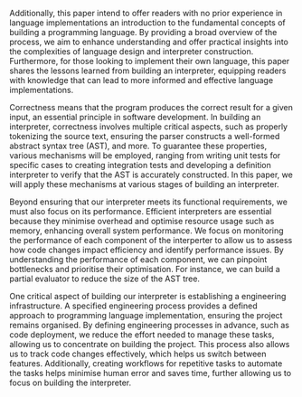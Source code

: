 Additionally, this paper intend to offer readers with no prior experience in language implementations an introduction to the fundamental concepts of building a programming language. By providing a broad overview of the process, we aim to enhance understanding and offer practical insights into the complexities of language design and interpreter construction. Furthermore, for those looking to implement their own language, this paper shares the lessons learned from building an interpreter, equipping readers with knowledge that can lead to more informed and effective language implementations.

Correctness means that the program produces the correct result for a given input, an essential principle in software development. In building an interpreter, correctness involves multiple critical aspects, such as properly tokenizing the source text, ensuring the parser constructs a well-formed abstract syntax tree (AST), and more. To guarantee these properties, various mechanisms will be employed, ranging from writing unit tests for specific cases to creating integration tests and developing a definition interpreter to verify that the AST is accurately constructed. In this paper, we will apply these mechanisms at various stages of building an interpreter.

Beyond ensuring that our interpreter meets its functional requirements, we must also focus on its performance. Efficient interpreters are essential because they minimise overhead and optimise resource usage such as memory, enhancing overall system performance. We focus on monitoring the performance of each component of the interperter to allow us to assess how code changes impact efficiency and identify performance issues. By understanding the performance of each component, we can pinpoint bottlenecks and prioritise their optimisation. For instance, we can build a partial evaluator to reduce the size of the AST tree.

One critical aspect of building our interpreter is establishing a engineering infrastructure. A specified engineering process provides a defined approach to programming language implementation, ensuring the project remains organised. By defining engineering processes in advance, such as code deployment, we reduce the effort needed to manage these tasks, allowing us to concentrate on building the project. This process also allows us to track code changes effectively, which helps us switch between features. Additionally, creating workflows for repetitive tasks to automate the tasks helps minimise human error and saves time, further allowing us to focus on building the interpreter.